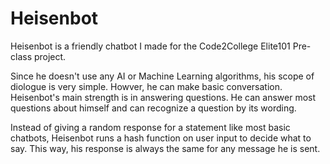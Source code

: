 # Heisenbot
Heisenbot is a friendly chatbot I made for the Code2College Elite101 Pre-class project.

Since he doesn't use any AI or Machine Learning algorithms, his scope of diologue is very simple. Howver, he can make basic conversation.
Heisenbot's main strength is in answering questions. He can answer most questions about himself and can recognize a question by its wording.

Instead of giving a random response for a statement like most basic chatbots, Heisenbot runs a hash function on user input to decide what to say. 
This way, his response is always the same for any message he is sent.
